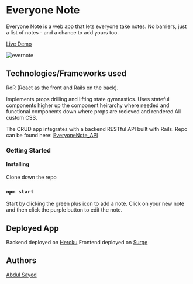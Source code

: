# Everyone Note

Everyone Note is a web app that lets everyone take notes. No barriers, just a list of notes - and a chance to add yours too.

[Live Demo](https://everyonenote.surge.sh/)

<img src="https://i.ibb.co/fFZcsKb/evernote.png" alt="evernote" border="0">

## Technologies/Frameworks used

RoR (React as the front and Rails on the back).

Implements props drilling and lifting state gymnastics. Uses stateful components higher up the component heirarchy where needed and functional components down where props are recieved and rendered All custom CSS.

The CRUD app integrates with a backend RESTful API built with Rails. Repo can be found here: [EveryoneNote_API](https://github.com/Abdul-Sayed/EveryoneNote_API)

### Getting Started

#### Installing

Clone down the repo

### `npm start`

Start by clicking the green plus icon to add a note. Click on your new note and then click the purple button to edit the note.

## Deployed App

Backend deployed on [Heroku](heroku.com)
Frontend deployed on [Surge](https://everyonenote.surge.sh/)

## Authors

[Abdul Sayed](https://www.linkedin.com/in/abdul-sayed-engr/)
